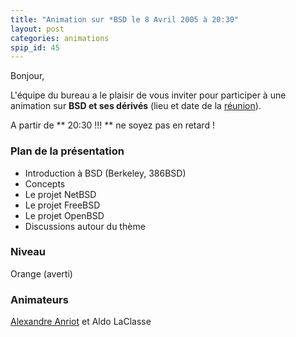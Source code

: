 ```yaml
---
title: "Animation sur *BSD le 8 Avril 2005 à 20:30"
layout: post
categories: animations
spip_id: 45
---
```

Bonjour,


L'équipe du bureau a le plaisir de vous inviter pour participer à une animation sur **BSD et ses dérivés** (lieu et date de la [réunion](/association/les-reunions-du-plug/)).

A partir de ** 20:30 !!! ** ne soyez pas en retard !



### Plan de la présentation ###

* Introduction à BSD (Berkeley, 386BSD)
* Concepts
* Le projet NetBSD
* Le projet FreeBSD
* Le projet OpenBSD 
* Discussions autour du thème



### Niveau ###

Orange (averti)



### Animateurs ###

[Alexandre Anriot](mailto:aanriot@atlantilde.com) et Aldo LaClasse


